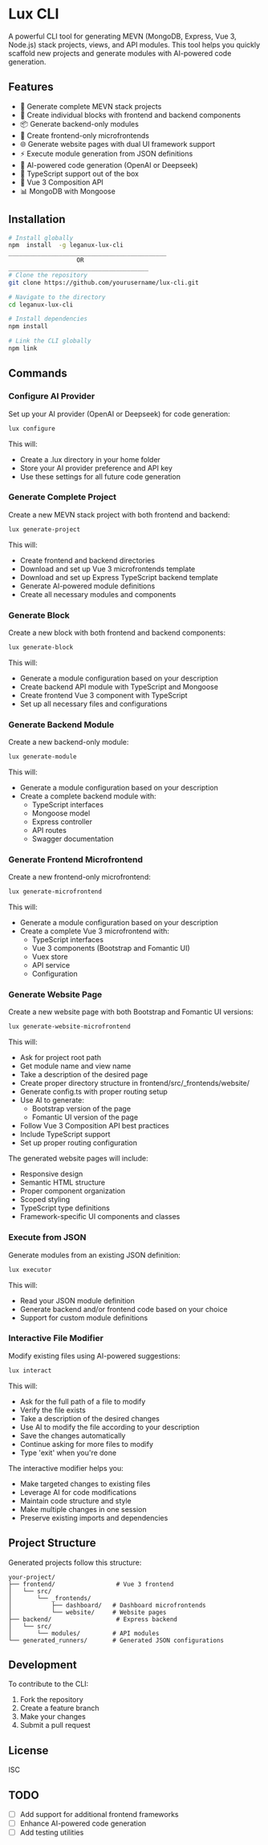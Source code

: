 # Lux CLI

A powerful CLI tool for generating MEVN (MongoDB, Express, Vue 3, Node.js) stack projects, views, and API modules. This tool helps you quickly scaffold new projects and generate modules with AI-powered code generation.

## Features

- 🚀 Generate complete MEVN stack projects
- 🧩 Create individual blocks with frontend and backend components
- 📦 Generate backend-only modules
- 🎨 Create frontend-only microfrontends
- 🌐 Generate website pages with dual UI framework support
- ⚡ Execute module generation from JSON definitions
- 🤖 AI-powered code generation (OpenAI or Deepseek)
- 🎯 TypeScript support out of the box
- 🔄 Vue 3 Composition API
- 📊 MongoDB with Mongoose

## Installation

```bash
# Install globally
npm  install  -g leganux-lux-cli
____________________________________________
                   OR
_______________________________________
# Clone the repository
git clone https://github.com/yourusername/lux-cli.git

# Navigate to the directory
cd leganux-lux-cli

# Install dependencies
npm install

# Link the CLI globally
npm link
```

## Commands

### Configure AI Provider

Set up your AI provider (OpenAI or Deepseek) for code generation:

```bash
lux configure
```

This will:
- Create a .lux directory in your home folder
- Store your AI provider preference and API key
- Use these settings for all future code generation

### Generate Complete Project

Create a new MEVN stack project with both frontend and backend:

```bash
lux generate-project
```

This will:
- Create frontend and backend directories
- Download and set up Vue 3 microfrontends template
- Download and set up Express TypeScript backend template
- Generate AI-powered module definitions
- Create all necessary modules and components

### Generate Block

Create a new block with both frontend and backend components:

```bash
lux generate-block
```

This will:
- Generate a module configuration based on your description
- Create backend API module with TypeScript and Mongoose
- Create frontend Vue 3 component with TypeScript
- Set up all necessary files and configurations

### Generate Backend Module

Create a new backend-only module:

```bash
lux generate-module
```

This will:
- Generate a module configuration based on your description
- Create a complete backend module with:
  - TypeScript interfaces
  - Mongoose model
  - Express controller
  - API routes
  - Swagger documentation

### Generate Frontend Microfrontend

Create a new frontend-only microfrontend:

```bash
lux generate-microfrontend
```

This will:
- Generate a module configuration based on your description
- Create a complete Vue 3 microfrontend with:
  - TypeScript interfaces
  - Vue 3 components (Bootstrap and Fomantic UI)
  - Vuex store
  - API service
  - Configuration

### Generate Website Page

Create a new website page with both Bootstrap and Fomantic UI versions:

```bash
lux generate-website-microfrontend
```

This will:
- Ask for project root path
- Get module name and view name
- Take a description of the desired page
- Create proper directory structure in frontend/src/_frontends/website/
- Generate config.ts with proper routing setup
- Use AI to generate:
  - Bootstrap version of the page
  - Fomantic UI version of the page
- Follow Vue 3 Composition API best practices
- Include TypeScript support
- Set up proper routing configuration

The generated website pages will include:
- Responsive design
- Semantic HTML structure
- Proper component organization
- Scoped styling
- TypeScript type definitions
- Framework-specific UI components and classes

### Execute from JSON

Generate modules from an existing JSON definition:

```bash
lux executor
```

This will:
- Read your JSON module definition
- Generate backend and/or frontend code based on your choice
- Support for custom module definitions

### Interactive File Modifier

Modify existing files using AI-powered suggestions:

```bash
lux interact
```

This will:
- Ask for the full path of a file to modify
- Verify the file exists
- Take a description of the desired changes
- Use AI to modify the file according to your description
- Save the changes automatically
- Continue asking for more files to modify
- Type 'exit' when you're done

The interactive modifier helps you:
- Make targeted changes to existing files
- Leverage AI for code modifications
- Maintain code structure and style
- Make multiple changes in one session
- Preserve existing imports and dependencies

## Project Structure

Generated projects follow this structure:

```
your-project/
├── frontend/                 # Vue 3 frontend
│   └── src/
│       └── _frontends/
│           ├── dashboard/   # Dashboard microfrontends
│           └── website/     # Website pages
├── backend/                  # Express backend
│   └── src/
│       └── modules/         # API modules
└── generated_runners/       # Generated JSON configurations
```

## Development

To contribute to the CLI:

1. Fork the repository
2. Create a feature branch
3. Make your changes
4. Submit a pull request

## License

ISC

## TODO

- [ ] Add support for additional frontend frameworks
- [ ] Enhance AI-powered code generation
- [ ] Add testing utilities
